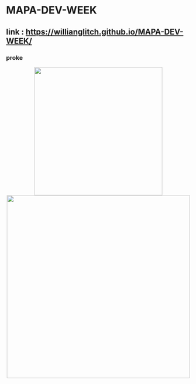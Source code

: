 # MAPA-DEV-WEEK

## link : https://willianglitch.github.io/MAPA-DEV-WEEK/

<h3> proke</h3>

<div align="center"> 
<img src="https://user-images.githubusercontent.com/90284411/170844684-08e94737-6283-4844-a982-941a0f7c7ff9.png" height="350px" />
 
<img src="https://user-images.githubusercontent.com/90284411/170844379-0da00fc3-72dd-4457-bfd4-afa1c5ccdbf1.jpg" height="500px" />
</div>
